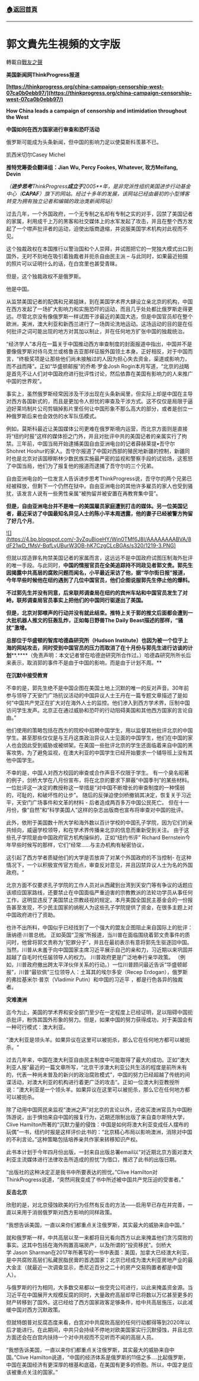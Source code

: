 ###  [:house:返回首頁](https://github.com/ourhimalayas/txt)
---
# 郭文貴先生視頻的文字版
轉載自[戰友之聲](http://littleantvoice.blogspot.com)

**美国新闻网****ThinkProgress****报道**



**[https://thinkprogress.org/china-campaign-censorship-west-07ca0b0ebb97/](https://thinkprogress.org/china-campaign-censorship-west-07ca0b0ebb97/)**



**How China leads a campaign of censorship and intimidation throughout the West**

**中国如何在西方国家进行审查和恐吓活动**



俄罗斯可能成为头条新闻，但中国的影响力足以使莫斯科羡慕不已。

凯西米切尔Casey Michel

**推特党筹委会翻译组：Jian Wu, Percy Fookes, Whatever, 玫方Meifang, Devin**



*（**进步思考**ThinkProgress**成立于**2005**年，是非党派性组织美国进步行动基金中心（**CAPAF**）旗下的网站。经过十多年的发展，该网站已经由最初的小型博客转变为拥有独立记者和编辑的政治类新闻网站）*



过去几年，一个外国政府，一个无专制之名却有专制之实的对手，囚禁了美国记者的家属，利用成千上万的黑客和社交媒体上的水军发起了攻击，并且在整个西方发起了一个噤声批评者的运动，迫使出版商退缩，并说服美国学术机构对此视而不见。



这个独裁政权在本国推行以警治国和个人崇拜，并试图把它的一党独大模式出口到国外，无时不刻地在吸引着独裁者并扼杀自由民主派 – 与此同时，如果最近拍摄的照片可以证明什么的话，在白宫里也甚受青睐。



但是，这个独裁政权不是俄罗斯。



他是中国。



从监禁美国记者的配偶和兄弟姐妹，到在美国学术界大肆设立亲北京的机构，中国在西方发起了一场扩大影响力和实施恐吓的运动，而且几乎处处都比俄罗斯走得更远。尽管北京没有像俄罗斯一样试图干涉最近的美国大选，但是中国官员却在整个欧洲，美洲，澳大利亚和新西兰进行了一场舆论洗地运动。这场运动的目的是在任何批评之词可能出现的地方对其加以制止，并在任何地方扩张中国的独裁统治。



“经济学人”本月在一篇关于中国推动西方审查制度的封面报道中指出，中国并不是要像俄罗斯对待乌克兰或格鲁吉亚那样征服外国领土本身。正好相反，对于中国而言，“终极奖项是让那些他们尚未接触过的人因为担心失去资金，渠道或影响力，而不战而降”。正如“华盛顿邮报”的乔希·罗金Josh Rogin本月写道，“北京的战略是首先不让人们对中国政府进行批评性讨论，然后依靠在美国有影响力的人来推广中国的世界观”。



事实上，虽然俄罗斯经常因涉及干涉出现在头条新闻里，但实际上却是中国在主导对西方各国新式的，而且是更加令人担忧的审查及干涉方式。这不仅仅是局限于逼迫好莱坞制片公司剪辑掉影片里任何让中国形象不那么高大的部分，或者是创立一种俄罗斯后来也会效仿的水军队伍模式。



例如，莫斯科最近让美国媒体公司更难在俄罗斯境内运营，而北京方面则是直接将“纽约时报”这样的媒体拒之门外，并且对批评中共的美国记者的亲属实行了拘禁。三年前，中国当局开始逮捕美国自由亚洲电台的记者薛赫莱提•吾守尔Shohret Hoshur的家人。吾守尔报道了中国对西部的殖民地新疆的控制，新疆同时也是北京对该国穆斯林少数民族实施最严密的监视和警察手段的试验场，这惹怒了中国当局，他们为了报复他的报道而逮捕了吾守尔的三个兄弟。



自由亚洲电台的一位发言人告诉进步思考ThinkProgress说，吾守尔的两个兄弟已经被释放，但剩下一个仍然在狱中。自由亚洲电台的其他许多雇员的家人也受到骚扰，该发言人说有一些男性亲属“被拘留并被安置在再教育集中营”。



**但是，自由亚洲电台并不是唯一的美国雇员家庭遭到打击的媒体。另一位美国记者，最近采访了中国最知名异见人士的陈小平本周透露，他的妻子已经被警方拘留了好几个月**。



[!\[\](https://4.bp.blogspot.com/-3vZquBioeHY/Wjn0TMf6J8I/AAAAAAAABVA/8dF21wD_fMsV-BqfLyUBurW3OB-hK7CzgCLcBGAs/s320/1219-3.PNG)](https://4.bp.blogspot.com/-3vZquBioeHY/Wjn0TMf6J8I/AAAAAAAABVA/8dF21wD_fMsV-BqfLyUBurW3OB-hK7CzgCLcBGAs/s1600/1219-3.PNG)



但就以捏造罪名拘禁美国记者的家属而言，这远远不是中国政府试图压制海外批评的唯一手段。与此同时，**中国的情报官员在全美追踪持不同政见者郭文贵。郭先生因揭露中共高层的腐败问题而闻名，小平最近采访了他，据“华尔街日报”报道， 今年早些时候他在纽约遇到了几位中国官员，他们企图说服郭先生停止他的爆料。**



**不过郭先生并没有同意，后来联邦调查局在纽约的宾州车站和中国官员发生了对峙。联邦调查局官员事实上把他们的中国同行驱逐出了美国。**



**但是，北京对郭噤声的行动并没有就此结束。推特上关于郭的推文后面都会遭到一大批机器人推文的狂轰乱炸，正如每日野兽****The Daily Beast****描述的那样，“骚扰”激增。**



**总部位于华盛顿的智库哈德森研究所（****Hudson Institute****）也因为被一个位于上海的网站攻击，同时受到中国官员的压力而取消了在十月份与郭先生进行访谈的计划****.****（免责声明：本文记者曾在哈德逊研究所合作过。）哈德森研究所所长后来表示，取消郭的事件不是由于中国的影响，而是由于计划不周。**



**在沉默中接受教育**



不幸的是，郭先生绝不是中国企图在美国土地上沉默的唯一的反对声音。30年前参与领导了天安门广场抗议活动的中国异议人士王丹在一篇专题文章描述了是如何“中国共产党正在扩大对在海外人士的监控。他们渗入到西方学术界，压制中国访问学生发声。北京正在通过威胁和恐吓的行动阻碍美国和其他西方国家的言论自由。”



他们使用的策略包括在西方的院校中招聘中国学生，用以监督其他批评北京的中国学生。甚至那些仅仅是与王丹这类政治异议人士见面的中国学生，他们在中国的家人也会因此受到威胁或被绑架。在美国一些批评北京的学生还面临着来自中国的黑客攻势。为了避免监视，在澳大利亚的中国学生已经开始要求一个辅导班上没有其他中国学生。



不幸的是，中国人对西方校园的审查或合作声音不仅限于学生。 有一个臭名昭著的例子，剑桥大学在八月份宣布，将在北京的要求下屏蔽“中国季刊”的某些材料。 一位批评这一决定的教授称这一举措是“对中国不断增长的审查制度的一种懦弱的，可耻的，和破坏性的让步”。 随后的反弹迫使剑桥撤销其决定，恢复关于习近平，天安门广场事件和文革的材料 - 后者造成两百多万中国公民死亡。 但在十一月份，像“自然”和“科学美国人”这样的杂志出版商也宣布将审查对中国的批评。



此外，依附于美国数十所大学和海外数以百计学校的中国孔子学院，因为它们的亲共倾向，威逼学校领导，和在学术界传播亲北京的信息而重新受到关注。 由于这些孔子学院是由中国政府官方机构操纵的，正如“纽约书评” Richard Bernstein今年早些时候写的那样，它们“经常......与主办机构有秘密协议，



这引起了西方学者质疑他们的大学是否放弃了对某个外国政府的不当控制- 在这种情况下，一个以积极宣传官方观点，审查反对意见，并且囚禁异议人士为名的外国政府。“



北京方面不仅要求孔子学院的工作人员对从西藏到台湾到天安门等有争议的话题应该顺应国家路线，还要禁止在中国面临严重迫害的宗教教派的法轮功学员从事任何工作，这明显违反了美国禁止宗教歧视的规定。本月美国全国民主基金会的一份报告甚至发现，不少民主国家的纳税人为这些孔子学院提供了资金，在很多主题上对中国政府进行了资助。



也许不出所料，中国似乎已经找到了一个强大的盟友企图阻止来自国际上的批评：唐纳德·川普总统。 正如英国“卫报”所报道，当川普在面临围绕着郭文贵事件的质问时，他曾将郭文贵称为“犯罪分子”，并且在最初表示有意将郭先生驱逐回中国。 当然，川普从未羞于向中国国家主席习近平展示自己的亲和力，习近期以来巩固并超越了自毛时代任届领导人的权力。 川普政府更是广泛地奉行亲华政策。 （例如，川普政府撤出跨太平洋伙伴关系的行动。）一位川普顾问最近告诉“华盛顿邮报”，川普“最钦佩”三位领导人：土耳其的埃尔多安（Recep Erdogan），俄罗斯的弗拉基米尔·普京（Vladimir Putin）和中国的习近平 ，都是行色各异的独裁者。



**灾难澳洲**



迄今为止，美国的学术界和安全部门至少在一定程度上已经证明，足以阻碍中国扼杀批评，粉饰其国外形象的努力。但是，如果中国的努力获得成功，对于美国会有一种可行模式：澳大利亚。



“澳大利亚是领头羊。如果异议在这里可以被扼杀，那么它在任何地方都可以被扼杀。“

过去几年来，中国在澳大利亚自由民主制度中可能取得了最大的成功。正如“澳大利亚人报”最近的一篇文章所写，“北京干涉澳大利亚公共生活的程度是前所未有的，代表一种尚未普及的新兴的政治腐败模式”，中国的努力已经超越了传统的间谍活动，对澳大利亚的机构进行着更广泛的攻击“。正如一位澳大利亚教授所说：”澳大利亚是一个领头羊。如果异议在这里可以被扼杀，那么它在任何地方都可以被扼杀。



除了动用中国网民来监视“澳洲之声”对北京的言论以外，还收买澳洲官员为中国粉饰游说，出于惧怕来自中国的报复行为，近期还限制出版了来自查尔斯特大学，Clive Hamilton所著的“沉默力量的侵蚀：中国是如何将澳大利亚变成任人摆布的玩偶”一书，纽约时报是这样评价此书的：“北京精心布局以影响澳洲，消除对中国的不利言论。”这种策略包括培养亲共作家来转移知识产权。



此书本计划于今年四月份出版，一封来自出版总署email以“对近期北京方面对澳大利亚主流媒体进行法律攻击所造成的担忧”为借口，推迟了此书的出版日期。



“出版社的这种决定正是我书中所要表达的担忧。”Clive Hamilton对ThinkProgress说道，“突然间我变成了书中所述被中国共产党压迫的受害者。”



**反击北京**



欣慰的是，对北京侵蚀欧美的行为任然有反击的方法——启用早已存在并完善，一直以来用于消弱俄罗斯对西方影响的同样政策。



“我想告诉美国，一直以来你们都重点关注俄罗斯，其实最大的威胁来自中国。”

就和俄罗斯一样，中共高层以至一来都将目光看向西方以此来掩盖他们贪污腐败的事实。这其中包括在海外购置高端房产，以及所谓的“投资移民”。剑桥大学 Jason Sharman在2017年所著写的一书中表面：美国，加拿大已经澳大利亚，是中共腐败高层们私藏民脂民膏的首选国家；北京已经成为澳大利亚房地产业的最大金主（就最近一次调查显示，悉尼近百分之二十的房产交易购置者都是中国人）。



与俄罗斯的行为相同，大多数交易都以一些空壳公司进行，以此来掩盖资金源。当习近平在中国展开大规模反腐的同时，大量政府高层却早已将数以万亿甚至更多的财产转移到了国外。这已经给了西方国家政客足够条件，给中共高层施压，以此减缓中国对西方沉默政策。



但就特朗普对反腐态度来看，白宫对中共腐败高层的任何行动都得等到2020年以后才能进行。在此期间，中共只会持续不停地对欧美国家实行沉默侵蚀，并且北京方面还会在白宫内扶持一个对中共视而不见听而不闻的高层人员。



“我想告诉美国，一直以来你们都重点关注俄罗斯，其实最大的威胁来自中国。”Clive Hamilton说道，“中国的经济体系是俄罗斯的11倍之多....比起俄罗斯，中国在美国经济有更深厚的根基和底蕴，在美国有更多的侨胞。所以，中国才是应该被重点关注的国家。”